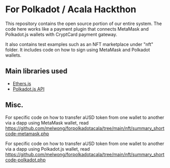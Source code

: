 # For Polkadot / Acala Hackthon

This repository contains the open source portion of our entire system. The code here works like a payment plugin that connects MetaMask and Polkadot.js wallets with CryptCard payment gateway.

It also contains test examples such as an NFT marketplace under "nft" folder. It includes code on how to sign using MetaMask and Polkadot wallets.

## Main libraries used
* [Ethers.js](https://github.com/ethers-io/ethers.js)
* [Polkadot.js API](https://github.com/polkadot-js)

## Misc.
For specific code on how to transfer aUSD token from one wallet to another via a dapp using MetaMask wallet, read https://github.com/melwong/forpolkadotacala/tree/main/nft/summary_shortcode-metamask.php

For specific code on how to transfer aUSD token from one wallet to another via a dapp using Polkadot.js wallet, read https://github.com/melwong/forpolkadotacala/tree/main/nft/summary_shortcode-polkadot.php


 

 
